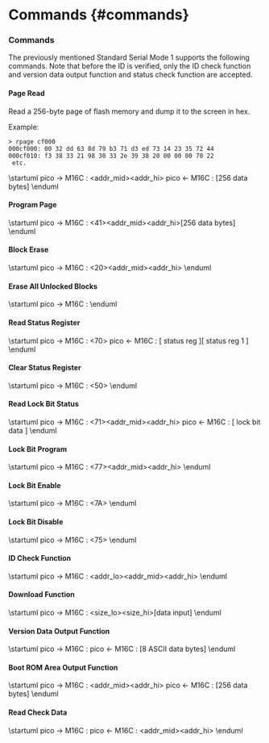 # Commands {#commands} #

### Commands

The previously mentioned Standard Serial Mode 1 supports the following commands.  Note that before the ID is verified, only the ID check function and version data output function and status check function are accepted.

#### Page Read
Read a 256-byte page of flash memory and dump it to the screen in hex.  

Example:
```
> rpage cf000
000cf000: 00 32 dd 63 8d 79 b3 71 d3 ed 73 14 23 35 72 44
000cf010: f3 38 33 21 98 30 33 2e 39 38 20 00 00 00 70 22
 etc.
```

\startuml
pico -> M16C : <FF><addr_mid><addr_hi>
pico <- M16C : [256 data bytes] 
\enduml

#### Program Page

\startuml
pico -> M16C : <41><addr_mid><addr_hi>[256 data bytes] 
\enduml

#### Block Erase

\startuml
pico -> M16C : <20><addr_mid><addr_hi><D0>
\enduml

#### Erase All Unlocked Blocks

\startuml
pico -> M16C : <A7><D0>
\enduml

#### Read Status Register

\startuml
pico -> M16C : <70>
pico <- M16C : [ status reg ][ status reg 1 ]
\enduml

#### Clear Status Register

\startuml
pico -> M16C : <50>
\enduml

#### Read Lock Bit Status

\startuml
pico -> M16C : <71><addr_mid><addr_hi>
pico <- M16C : [ lock bit data ]
\enduml

#### Lock Bit Program

\startuml
pico -> M16C : <77><addr_mid><addr_hi><D0>
\enduml

#### Lock Bit Enable

\startuml
pico -> M16C : <7A>
\enduml

#### Lock Bit Disable

\startuml
pico -> M16C : <75>
\enduml

#### ID Check Function

\startuml
pico -> M16C : <F5><addr_lo><addr_mid><addr_hi><ID size><id1><id2><id3><id4><id5><id6><id7>
\enduml

#### Download Function

\startuml
pico -> M16C : <FA><size_lo><size_hi><checksum>[data input]
\enduml

#### Version Data Output Function

\startuml
pico -> M16C : <FB>
pico <- M16C : [8 ASCII data bytes]
\enduml

#### Boot ROM Area Output Function

\startuml
pico -> M16C : <FC><addr_mid><addr_hi>
pico <- M16C : [256 data bytes] 
\enduml

#### Read Check Data

\startuml
pico -> M16C : <FD>
pico <- M16C : <addr_mid><addr_hi>
\enduml

